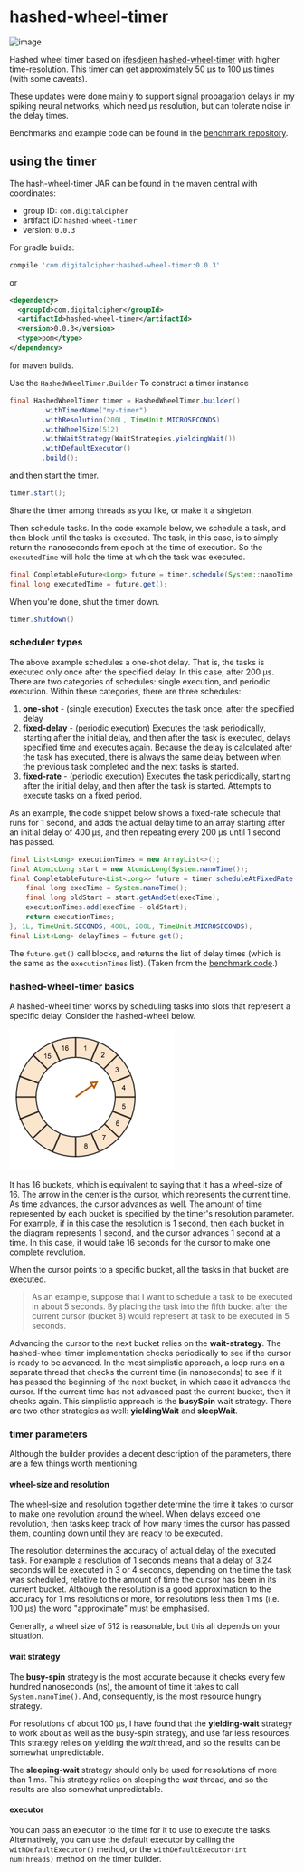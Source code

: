 # hashed-wheel-timer

![image](https://travis-ci.com/robphilipp/hashed-wheel-timer.svg?branch=master)

Hashed wheel timer based on [ifesdjeen hashed-wheel-timer](https://github.com/ifesdjeen/hashed-wheel-timer) with
higher time-resolution. This timer can get approximately 50 µs to 100 µs times (with some caveats).

These updates were done mainly to support signal propagation delays in my spiking neural networks, which need µs 
resolution, but can tolerate noise in the delay times.

Benchmarks and example code can be found in the [benchmark repository](https://github.com/robphilipp/hashed-wheel-timer-benchmarks).

## using the timer

The hash-wheel-timer JAR can be found in the maven central with coordinates:

- group ID: `com.digitalcipher`
- artifact ID: `hashed-wheel-timer`
- version: `0.0.3`

For gradle builds:

```groovy
compile 'com.digitalcipher:hashed-wheel-timer:0.0.3'
```
or
```xml
<dependency>
  <groupId>com.digitalcipher</groupId>
  <artifactId>hashed-wheel-timer</artifactId>
  <version>0.0.3</version>
  <type>pom</type>
</dependency>
```
for maven builds.

Use the `HashedWheelTimer.Builder` To construct a timer instance
```java
final HashedWheelTimer timer = HashedWheelTimer.builder()
        .withTimerName("my-timer")
        .withResolution(200L, TimeUnit.MICROSECONDS)
        .withWheelSize(512)
        .withWaitStrategy(WaitStrategies.yieldingWait())
        .withDefaultExecutor()
        .build();
```
and then start the timer.
```java
timer.start();
```

Share the timer among threads as you like, or make it a singleton.

Then schedule tasks. In the code example below, we schedule a task, and then block until the
tasks is executed. The task, in this case, is to simply return the nanoseconds from epoch at
the time of execution. So the `executedTime` will hold the time at which the task was executed.
 
```java
final CompletableFuture<Long> future = timer.schedule(System::nanoTime, 200, TimeUnit.MICROSECONDS);
final long executedTime = future.get();
```

When you're done, shut the timer down.

```java
timer.shutdown()
```

### scheduler types
The above example schedules a one-shot delay. That is, the tasks is executed only once after the 
specified delay. In this case, after 200 µs. There are two categories of schedules: single execution,
and periodic execution. Within these categories, there are three schedules:

1.  **one-shot** - (single execution) Executes the task once, after the specified delay 
2.  **fixed-delay** - (periodic execution) Executes the task periodically, starting after the initial delay, and then
    after the task is executed, delays specified time and executes again. Because the delay is 
    calculated after the task has executed, there is always the same delay between when the previous
    task completed and the next tasks is started.
3.  **fixed-rate** - (periodic execution) Executes the task periodically, starting after the initial delay, and then
    after the task is started. Attempts to execute tasks on a fixed period.

As an example, the code snippet below shows a fixed-rate schedule that runs for 1 second, and 
adds the actual delay time to an array starting after an initial delay of 400 µs, and then 
repeating every 200 µs until 1 second has passed.

```java
final List<Long> executionTimes = new ArrayList<>();
final AtomicLong start = new AtomicLong(System.nanoTime());
final CompletableFuture<List<Long>> future = timer.scheduleAtFixedRate(() -> {
    final long execTime = System.nanoTime();
    final long oldStart = start.getAndSet(execTime);
    executionTimes.add(execTime - oldStart);
    return executionTimes;
}, 1L, TimeUnit.SECONDS, 400L, 200L, TimeUnit.MICROSECONDS);
final List<Long> delayTimes = future.get();
```

The `future.get()` call blocks, and returns the list of delay times (which is the same as the
`executionTimes` list). (Taken from the [benchmark code](https://github.com/robphilipp/hashed-wheel-timer-benchmarks/blob/master/src/main/java/com/piggy/spiked/timing/benchmarks/FixedDelayTimerAccuracy.java).)

### hashed-wheel-timer basics
A hashed-wheel timer works by scheduling tasks into slots that represent a specific delay. Consider
the hashed-wheel below.

![hashed-wheel](docs/hashed-wheel.png)

It has 16 buckets, which is equivalent to saying that it has a wheel-size of 16. The arrow in the center
is the cursor, which represents the current time. As time advances, the cursor advances as well. The
amount of time represented by each bucket is specified by the timer's resolution parameter. For example,
if in this case the resolution is 1 second, then each bucket in the diagram represents 1 second, and the
cursor advances 1 second at a time. In this case, it would take 16 seconds for the cursor to make one
complete revolution.

When the cursor points to a specific bucket, all the tasks in that bucket are executed.

> As an example, suppose that I want to schedule a task to be executed in about 5 seconds. By placing the 
task into the fifth bucket after the current cursor (bucket 8) would represent at task to be executed 
in 5 seconds.

Advancing the cursor to the next bucket relies on the **wait-strategy**. The hashed-wheel timer
implementation checks periodically to see if the cursor is ready to be advanced. In the most simplistic
approach, a loop runs on a separate thread that checks the current time (in nanoseconds) to see
if it has passed the beginning of the next bucket, in which case it advances the cursor. If the current
time has not advanced past the current bucket, then it checks again. This simplistic approach is the
**busySpin** wait strategy. There are two other strategies as well: **yieldingWait** and **sleepWait**.

### timer parameters
Although the builder provides a decent description of the parameters, there are a few things 
worth mentioning.

#### wheel-size and resolution
The wheel-size and resolution together determine the time it takes to cursor to make one revolution
around the wheel. When delays exceed one revolution, then tasks keep track of how many times 
the cursor has passed them, counting down until they are ready to be executed. 

The resolution determines the accuracy of actual delay of the executed task. For example a resolution of
1 seconds means that a delay of 3.24 seconds will be executed in 3 or 4 seconds, depending on the
time the task was scheduled, relative to the amount of time the cursor has been in its current bucket. Although
the resolution is a good approximation to the accuracy for 1 ms resolutions or more, for resolutions
less then 1 ms (i.e. 100 µs) the word "approximate" must be emphasised.

Generally, a wheel size of 512 is reasonable, but this all depends on your situation.

#### wait strategy
The **busy-spin** strategy is the most accurate because it checks every few hundred nanoseconds (ns), the
amount of time it takes to call `System.nanoTime()`. And, consequently, is the most resource hungry
strategy.

For resolutions of about 100 µs, I have found that the **yielding-wait** strategy to work about as well
as the busy-spin strategy, and use far less resources. This strategy relies on yielding the *wait*
thread, and so the results can be somewhat unpredictable.

The **sleeping-wait** strategy should only be used for resolutions of more than 1 ms. This strategy
relies on sleeping the *wait* thread, and so the results are also somewhat unpredictable.

#### executor
You can pass an executor to the time for it to use to execute the tasks. Alternatively, you can use
the default executor by calling the `withDefaultExecutor()` method, or the `withDefaultExecutor(int numThreads)` 
method on the timer builder.


